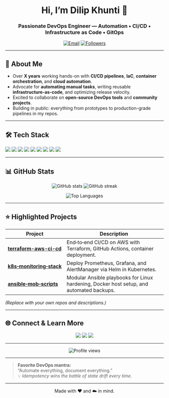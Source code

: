 <!-- ========== HEADER ========== -->
<h1 align="center">
  Hi, I’m <strong>Dilip Khunti</strong> 👋
</h1>
<h3 align="center">
  Passionate DevOps Engineer — Automation • CI/CD • Infrastructure as Code • GitOps
</h3>
<p align="center">
  <a href="mailto:dilipkhunti47"><img alt="Email" src="https://img.shields.io/badge/email-dilipkhunti47-informational?style=flat&logo=gmail"></a>
  <a href="https://github.com/YOUR_USERNAME"><img alt="Followers" src="https://img.shields.io/github/followers/YOUR_USERNAME?label=Follow&style=social"></a>
</p>

---

<!-- ========== ABOUT ME ========== -->
## 🔧 About Me
- Over **X years** working hands-on with **CI/CD pipelines**, **IaC**, **container orchestration**, and **cloud automation**.
- Advocate for **automating manual tasks**, writing reusable **infrastructure-as-code**, and optimizing release velocity.
- Excited to collaborate on **open-source DevOps tools** and **community projects**.
- Building in public: everything from prototypes to production-grade pipelines in my repos.

---

<!-- ========== TECH STACK ========== -->
## 🛠️ Tech Stack

<p align="left">
  <img src="https://img.shields.io/badge/Git-EC4B27?style=for-the-badge&logo=git&logoColor=white">
  <img src="https://img.shields.io/badge/Linux-FCC624?style=for-the-badge&logo=linux&logoColor=black">
  <img src="https://img.shields.io/badge/Docker-2496ED?style=for-the-badge&logo=docker&logoColor=white">
  <img src="https://img.shields.io/badge/Kubernetes-326CE5?style=for-the-badge&logo=kubernetes&logoColor=white">
  <img src="https://img.shields.io/badge/Terraform-623CE4?style=for-the-badge&logo=terraform&logoColor=white">
  <img src="https://img.shields.io/badge/Ansible-EE000F?style=for-the-badge&logo=ansible&logoColor=white">
  <img src="https://img.shields.io/badge/GitHub_Actions-2088FF?style=for-the-badge&logo=githubactions&logoColor=white">
  <img src="https://img.shields.io/badge/Jenkins-D24939?style=for-the-badge&logo=jenkins&logoColor=white">
  <img src="https://img.shields.io/badge/AWS_AML-FDCA40?style=for-the-badge&logo=amazonaws&logoColor=black">
  <!-- Add your cloud provider badges as needed -->
</p>

---

<!-- ========== GITHUB STATS ========== -->
## 📊 GitHub Stats

<p align="center">
  <img src="https://github-readme-stats.vercel.app/api?username=YOUR_USERNAME&show_icons=true&theme=dark&include_all_commits=true" alt="GitHub stats">
  <img src="https://github-readme-streak-stats.herokuapp.com/?user=YOUR_USERNAME&theme=dark" alt="GitHub streak">
</p>
<p align="center">
  <img src="https://github-readme-stats.vercel.app/api/top-langs/?username=YOUR_USERNAME&layout=compact&theme=dark" alt="Top Languages">
</p>

---

<!-- ========== REPOS ========== -->
## ⭐ Highlighted Projects

| Project | Description |
|--------|-------------|
| **[terraform-aws-ci-cd](https://github.com/YOUR_USERNAME/terraform-aws-ci-cd)** | End‑to‑end CI/CD on AWS with Terraform, GitHub Actions, container deployment. |
| **[k8s‑monitoring‑stack](https://github.com/YOUR_USERNAME/k8s-monitoring-stack)** | Deploy Prometheus, Grafana, and AlertManager via Helm in Kubernetes. |
| **[ansible‑mob‑scripts](https://github.com/YOUR_USERNAME/ansible-mob-deploy)** | Modular Ansible playbooks for Linux hardening, Docker host setup, and automated backups. |

*(Replace with your own repos and descriptions.)*

---

<!-- ========== BLOG / SPEAKING / LINKS ========== -->
## 🌐 Connect & Learn More

<p align="center">
  <a href="https://twitter.com/YOUR_TWITTER"><img src="https://img.shields.io/twitter/follow/YOUR_TWITTER?style=social"></a>
  <a href="https://linkedin.com/in/YOUR_PROFILE"><img src="https://img.shields.io/badge/LinkedIn-connect-blue?style=social&logo=linkedin"></a>
  <a href="https://dilipkhunti47.dev"><img src="https://img.shields.io/badge/Blog-home-lightgrey?style=flat&logo=dev.to"></a>
</p>

---

<!-- ========== VISITOR COUNT ========== -->
<p align="center">
  <img src="https://komarev.com/ghpvc/?username=YOUR_USERNAME&color=blueviolet" alt="Profile views">
</p>

---

<!-- ========== FUN / QUOTE ========== -->
> **Favorite DevOps mantra:**  
> “Automate everything, document everything.”  
> 💡 *Idempotency wins the battle of state drift every time.*

---

<p align="center">
  Made with ❤️ and ☁️ in mind.
</p>
